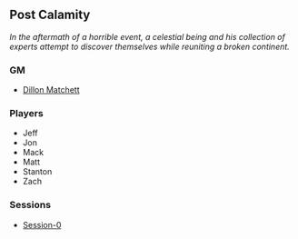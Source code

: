 ## Post Calamity
*In the aftermath of a horrible event, a celestial being and his collection of experts attempt to discover themselves while reuniting a broken continent.*

### GM
* [Dillon Matchett](https://github.com/bombasticSlacks)

### Players
* Jeff
* Jon
* Mack
* Matt
* Stanton
* Zach

### Sessions
* [Session-0](Session-0)